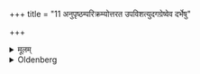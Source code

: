 +++
title = "11 अनुपृष्ठम्परिक्रम्योत्तरत उपविशत्युदगग्रेष्वेव दर्भेषु"

+++

<details><summary>मूलम्</summary>

अनुपृष्ठम्परिक्रम्योत्तरत उपविशत्युदगग्रेष्वेव दर्भेषु ११
</details>

<details><summary>Oldenberg</summary>

11. She then passes behind his back and sits down to the north (of him), on northward-pointed Darbha grass.
</details>
